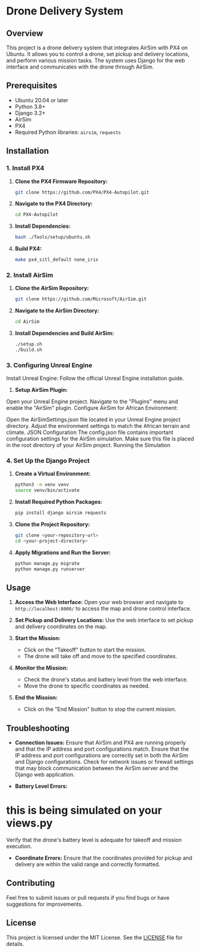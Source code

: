 # Drone Delivery System

## Overview

This project is a drone delivery system that integrates AirSim with PX4 on Ubuntu. It allows you to control a drone, set pickup and delivery locations, and perform various mission tasks. The system uses Django for the web interface and communicates with the drone through AirSim.

## Prerequisites

- Ubuntu 20.04 or later
- Python 3.8+
- Django 3.2+
- AirSim
- PX4
- Required Python libraries: `airsim`, `requests`

## Installation

### 1. Install PX4

1. **Clone the PX4 Firmware Repository:**
    ```bash
    git clone https://github.com/PX4/PX4-Autopilot.git
    ```

2. **Navigate to the PX4 Directory:**
    ```bash
    cd PX4-Autopilot
    ```

3. **Install Dependencies:**
    ```bash
    bash ./Tools/setup/ubuntu.sh
    ```

4. **Build PX4:**
    ```bash
    make px4_sitl_default none_iris
    ```

### 2. Install AirSim

1. **Clone the AirSim Repository:**
    ```bash
    git clone https://github.com/Microsoft/AirSim.git
    ```

2. **Navigate to the AirSim Directory:**
    ```bash
    cd AirSim
    ```

3. **Install Dependencies and Build AirSim:**
    ```bash
    ./setup.sh
    ./build.sh
    ```
### 3. Configuring Unreal Engine
Install Unreal Engine: Follow the official Unreal Engine installation guide.

1. **Setup AirSim Plugin:**

Open your Unreal Engine project.
Navigate to the "Plugins" menu and enable the "AirSim" plugin.
Configure AirSim for African Environment:

Open the AirSimSettings.json file located in your Unreal Engine project directory.
Adjust the environment settings to match the African terrain and climate.
 JSON Configuration
The config.json file contains important configuration settings for the AirSim simulation.
Make sure this file is placed in the root directory of your AirSim project.
 Running the Simulation

### 4. Set Up the Django Project

1. **Create a Virtual Environment:**
    ```bash
    python3 -m venv venv
    source venv/bin/activate
    ```

2. **Install Required Python Packages:**
    ```bash
    pip install django airsim requests
    ```

3. **Clone the Project Repository:**
    ```bash
    git clone <your-repository-url>
    cd <your-project-directory>
    ```

4. **Apply Migrations and Run the Server:**
    ```bash
    python manage.py migrate
    python manage.py runserver
    ```

## Usage

1. **Access the Web Interface:**
   Open your web browser and navigate to `http://localhost:8000/` to access the map and drone control interface.

2. **Set Pickup and Delivery Locations:**
   Use the web interface to set pickup and delivery coordinates on the map.

3. **Start the Mission:**
   - Click on the "Takeoff" button to start the mission.
   - The drone will take off and move to the specified coordinates.

4. **Monitor the Mission:**
   - Check the drone's status and battery level from the web interface.
   - Move the drone to specific coordinates as needed.

5. **End the Mission:**
   - Click on the "End Mission" button to stop the current mission.

## Troubleshooting

- **Connection Issues:**
    Ensure that AirSim and PX4 are running properly and that the IP address and port configurations match.
    Ensure that the IP address and port configurations are correctly set in both the AirSim and Django configurations.
    Check for network issues or firewall settings that may block communication between the AirSim server and the Django web application.

- **Battery Level Errors:**
# this is being simulated on your views.py
  Verify that the drone's battery level is adequate for takeoff and mission execution.

- **Coordinate Errors:**
  Ensure that the coordinates provided for pickup and delivery are within the valid range and correctly formatted.

## Contributing

Feel free to submit issues or pull requests if you find bugs or have suggestions for improvements.

## License

This project is licensed under the MIT License. See the [LICENSE](LICENSE) file for details.
